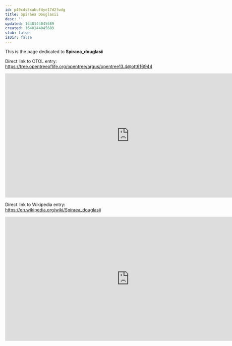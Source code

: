 ```yaml
---
id: p49cds3xabuf4ye17d2fwdg
title: Spiraea Douglasii
desc: ''
updated: 1648144045689
created: 1648144045689
stub: false
isDir: false
---
```

This is the page dedicated to **Spiraea_douglasii**


Direct link to OTOL entry: https://tree.opentreeoflife.org/opentree/argus/opentree13.4@ott616944



<html>
    <body>
    <iframe src="https://tree.opentreeoflife.org/opentree/argus/opentree13.4@ott616944"
    width="800" height="400" frameborder="0" allowfullscreen> </iframe>
    </body>
</html>
    


Direct link to Wikipedia entry: https://en.wikipedia.org/wiki/Spiraea_douglasii



<html>
    <body>
    <iframe src="https://en.wikipedia.org/wiki/Spiraea_douglasii"
    width="800" height="400" frameborder="0" allowfullscreen> </iframe>
    </body>
</html>
    
